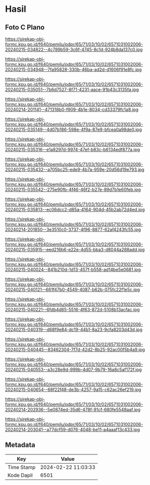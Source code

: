 # Hasil

## Foto C Plano

https://sirekap-obj-formc.kpu.go.id/f640/pemilu/pdpr/65/71/03/10/02/6571031002006-20240215-034822--4c789b59-3c6f-4745-8c1d-924b8da137c0.jpg

https://sirekap-obj-formc.kpu.go.id/f640/pemilu/pdpr/65/71/03/10/02/6571031002006-20240215-034948--7fa95828-330b-46ba-ad2d-d1606f91e8fc.jpg

https://sirekap-obj-formc.kpu.go.id/f640/pemilu/pdpr/65/71/03/10/02/6571031002006-20240215-035051--7b6d7527-8f71-4231-aace-91b43c3135fa.jpg

https://sirekap-obj-formc.kpu.go.id/f640/pemilu/pdpr/65/71/03/10/02/6571031002006-20240214-201141--471318b0-f909-4b1e-8034-cd33379fc1a8.jpg

https://sirekap-obj-formc.kpu.go.id/f640/pemilu/pdpr/65/71/03/10/02/6571031002006-20240215-035149--4d07b186-598e-4f9a-87e9-bfcea0a98de0.jpg

https://sirekap-obj-formc.kpu.go.id/f640/pemilu/pdpr/65/71/03/10/02/6571031002006-20240215-035316--e1a8297d-9974-47ef-b83c-b6134edf877a.jpg

https://sirekap-obj-formc.kpu.go.id/f640/pemilu/pdpr/65/71/03/10/02/6571031002006-20240215-035432--a705bc25-ede9-4b7a-959e-20d56d19e793.jpg

https://sirekap-obj-formc.kpu.go.id/f640/pemilu/pdpr/65/71/03/10/02/6571031002006-20240215-035542--275e90fb-4f46-46f2-b27e-89d7b1e60feb.jpg

https://sirekap-obj-formc.kpu.go.id/f640/pemilu/pdpr/65/71/03/10/02/6571031002006-20240215-035813--ec06dcc2-d85a-4164-904d-45b2ab72d4ed.jpg

https://sirekap-obj-formc.kpu.go.id/f640/pemilu/pdpr/65/71/03/10/02/6571031002006-20240214-201850--3e3510c0-3737-4f96-8877-62af4243fc55.jpg

https://sirekap-obj-formc.kpu.go.id/f640/pemilu/pdpr/65/71/03/10/02/6571031002006-20240215-035915--eed216b6-e22e-4d55-bba3-d8044a288add.jpg

https://sirekap-obj-formc.kpu.go.id/f640/pemilu/pdpr/65/71/03/10/02/6571031002006-20240215-040024--841b210d-1d13-457f-b558-ad14be5e0681.jpg

https://sirekap-obj-formc.kpu.go.id/f640/pemilu/pdpr/65/71/03/10/02/6571031002006-20240215-040121--661f47b0-4549-4087-b62b-075fc22f1e5c.jpg

https://sirekap-obj-formc.kpu.go.id/f640/pemilu/pdpr/65/71/03/10/02/6571031002006-20240215-040221--6fdb4d65-5516-4f63-872d-5108b13acfac.jpg

https://sirekap-obj-formc.kpu.go.id/f640/pemilu/pdpr/65/71/03/10/02/6571031002006-20240215-040319--d68f9e84-dc19-44b1-8a23-9cfa8203d43d.jpg

https://sirekap-obj-formc.kpu.go.id/f640/pemilu/pdpr/65/71/03/10/02/6571031002006-20240215-040445--83462304-7f7d-42d2-8b25-92ac00f5b4a9.jpg

https://sirekap-obj-formc.kpu.go.id/f640/pemilu/pdpr/65/71/03/10/02/6571031002006-20240215-040553--a3c28e9d-999b-4d07-9b79-16a8c5af172f.jpg

https://sirekap-obj-formc.kpu.go.id/f640/pemilu/pdpr/65/71/03/10/02/6571031002006-20240215-040654--68f22f48-de3b-4257-9a15-c62ac26ef219.jpg

https://sirekap-obj-formc.kpu.go.id/f640/pemilu/pdpr/65/71/03/10/02/6571031002006-20240214-202936--5e0874ed-35d6-478f-91cf-680fe5548aaf.jpg

https://sirekap-obj-formc.kpu.go.id/f640/pemilu/pdpr/65/71/03/10/02/6571031002006-20240214-203041--a77dcf59-d076-4048-be11-a4aaaf13c433.jpg


## Metadata

| Key        | Value               |
| ---------- | ------------------- |
| Time Stamp | 2024-02-22 11:03:33 |
| Kode Dapil | 6501                |



